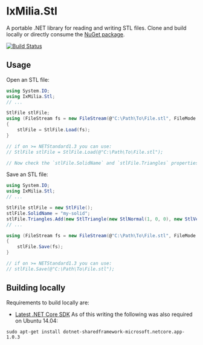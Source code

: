﻿IxMilia.Stl
===========

A portable .NET library for reading and writing STL files.  Clone and build
locally or directly consume the
[NuGet package](http://www.nuget.org/packages/IxMilia.Stl/).

[![Build Status](https://dev.azure.com/ixmilia/public/_apis/build/status/Stl?branchName=master)](https://dev.azure.com/ixmilia/public/_build/latest?definitionId=21)

## Usage

Open an STL file:

``` C#
using System.IO;
using IxMilia.Stl;
// ...

StlFile stlFile;
using (FileStream fs = new FileStream(@"C:\Path\To\File.stl", FileMode.Open))
{
    stlFile = StlFile.Load(fs);
}

// if on >= NETStandard1.3 you can use:
// StlFile stlFile = StlFile.Load(@"C:\Path\To\File.stl");

// Now check the `stlFile.SolidName` and `stlFile.Triangles` properties.
```

Save an STL file:

``` C#
using System.IO;
using IxMilia.Stl;
// ...

StlFile stlFile = new StlFile();
stlFile.SolidName = "my-solid";
stlFile.Triangles.Add(new StlTriangle(new StlNormal(1, 0, 0), new StlVertex(0, 0, 0), new StlVertex(1, 0, 0), new StlVertex(1, 1, 0)));
// ...

using (FileStream fs = new FileStream(@"C:\Path\To\File.stl", FileMode.Open))
{
    stlFile.Save(fs);
}

// if on >= NETStandard1.3 you can use:
// stlFile.Save(@"C:\Path\To\File.stl");
```

## Building locally

Requirements to build locally are:

- [Latest .NET Core SDK](https://github.com/dotnet/cli/releases)  As of this writing the following was also required on Ubuntu 14.04:

`sudo apt-get install dotnet-sharedframework-microsoft.netcore.app-1.0.3` 
